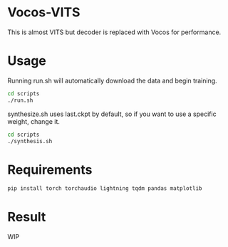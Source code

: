 # Vocos-VITS

This is almost VITS but decoder is replaced with Vocos for performance.  

# Usage
Running run.sh will automatically download the data and begin training.

```sh
cd scripts
./run.sh
```

synthesize.sh uses last.ckpt by default, so if you want to use a specific weight, change it.

```sh
cd scripts
./synthesis.sh
```

# Requirements
```sh
pip install torch torchaudio lightning tqdm pandas matplotlib
```

# Result
WIP
